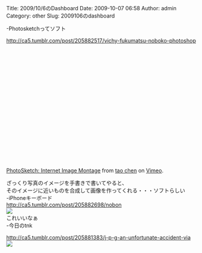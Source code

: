 Title: 2009/10/6のDashboard
Date: 2009-10-07 06:58
Author: admin
Category: other
Slug: 2009106のdashboard

-Photosketchってソフト  

<http://ca5.tumblr.com/post/205882517/vichy-fukumatsu-noboko-photoshop>  

<object width="400" height="300"><param name="allowfullscreen" value="true"></param><param name="allowscriptaccess" value="always"></param><param name="movie" value="http://vimeo.com/moogaloop.swf?clip_id=6496886&amp;server=vimeo.com&amp;show_title=1&amp;show_byline=1&amp;show_portrait=0&amp;color=&amp;fullscreen=1"></param><embed src="http://vimeo.com/moogaloop.swf?clip_id=6496886&amp;server=vimeo.com&amp;show_title=1&amp;show_byline=1&amp;show_portrait=0&amp;color=&amp;fullscreen=1" type="application/x-shockwave-flash" allowfullscreen="true" allowscriptaccess="always" width="400" height="300"></embed></object>

[PhotoSketch: Internet Image Montage](http://vimeo.com/6496886) from
[tao chen](http://vimeo.com/user2276797) on [Vimeo](http://vimeo.com).

ざっくり写真のイメージを手書きで書いてやると、  
そのイメージに近いものを合成して画像を作ってくれる・・・ソフトらしい  
-iPhoneキーボード  
<http://ca5.tumblr.com/post/205882698/nobon>  
![](http://15.media.tumblr.com/tumblr_kr2qu5hXcZ1qzp12po1_400.jpg)  
これいいなぁ  
-今日のtnk  

<http://ca5.tumblr.com/post/205881383/j-p-g-an-unfortunate-accident-via>  
![](http://16.media.tumblr.com/tumblr_kr33bjXO6W1qzty50o1_400.jpg)
